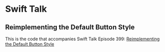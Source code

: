 # Swift Talk
## Reimplementing the Default Button Style

This is the code that accompanies Swift Talk Episode 399: [Reimplementing the Default Button Style](https://talk.objc.io/episodes/S01E399-reimplementing-the-default-button-style)
